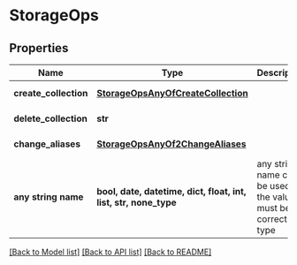 # StorageOps

## Properties
Name | Type | Description | Notes
------------ | ------------- | ------------- | -------------
**create_collection** | [**StorageOpsAnyOfCreateCollection**](StorageOpsAnyOfCreateCollection.md) |  | defaults to nulltype.Null
**delete_collection** | **str** |  | defaults to nulltype.Null
**change_aliases** | [**StorageOpsAnyOf2ChangeAliases**](StorageOpsAnyOf2ChangeAliases.md) |  | defaults to nulltype.Null
**any string name** | **bool, date, datetime, dict, float, int, list, str, none_type** | any string name can be used but the value must be the correct type | [optional]

[[Back to Model list]](../README.md#documentation-for-models) [[Back to API list]](../README.md#documentation-for-api-endpoints) [[Back to README]](../README.md)


